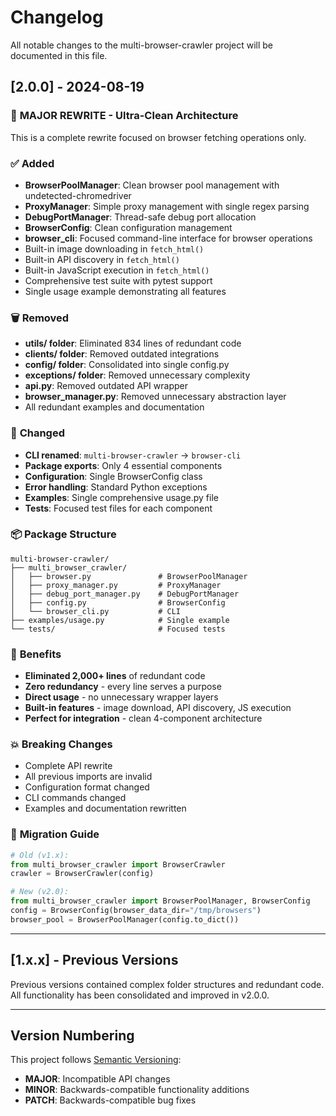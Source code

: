 # Changelog

All notable changes to the multi-browser-crawler project will be documented in this file.

## [2.0.0] - 2024-08-19

### 🎯 **MAJOR REWRITE - Ultra-Clean Architecture**

This is a complete rewrite focused on browser fetching operations only.

### ✅ **Added**

- **BrowserPoolManager**: Clean browser pool management with undetected-chromedriver
- **ProxyManager**: Simple proxy management with single regex parsing
- **DebugPortManager**: Thread-safe debug port allocation
- **BrowserConfig**: Clean configuration management
- **browser_cli**: Focused command-line interface for browser operations
- Built-in image downloading in `fetch_html()`
- Built-in API discovery in `fetch_html()`
- Built-in JavaScript execution in `fetch_html()`
- Comprehensive test suite with pytest support
- Single usage example demonstrating all features

### 🗑️ **Removed**

- **utils/ folder**: Eliminated 834 lines of redundant code
- **clients/ folder**: Removed outdated integrations
- **config/ folder**: Consolidated into single config.py
- **exceptions/ folder**: Removed unnecessary complexity
- **api.py**: Removed outdated API wrapper
- **browser_manager.py**: Removed unnecessary abstraction layer
- All redundant examples and documentation

### 🔧 **Changed**

- **CLI renamed**: `multi-browser-crawler` → `browser-cli`
- **Package exports**: Only 4 essential components
- **Configuration**: Single BrowserConfig class
- **Error handling**: Standard Python exceptions
- **Examples**: Single comprehensive usage.py file
- **Tests**: Focused test files for each component

### 📦 **Package Structure**

```
multi-browser-crawler/
├── multi_browser_crawler/
│   ├── browser.py               # BrowserPoolManager
│   ├── proxy_manager.py         # ProxyManager
│   ├── debug_port_manager.py    # DebugPortManager
│   ├── config.py                # BrowserConfig
│   └── browser_cli.py           # CLI
├── examples/usage.py            # Single example
└── tests/                       # Focused tests
```

### 🎯 **Benefits**

- **Eliminated 2,000+ lines** of redundant code
- **Zero redundancy** - every line serves a purpose
- **Direct usage** - no unnecessary wrapper layers
- **Built-in features** - image download, API discovery, JS execution
- **Perfect for integration** - clean 4-component architecture

### 💥 **Breaking Changes**

- Complete API rewrite
- All previous imports are invalid
- Configuration format changed
- CLI commands changed
- Examples and documentation rewritten

### 🚀 **Migration Guide**

```python
# Old (v1.x):
from multi_browser_crawler import BrowserCrawler
crawler = BrowserCrawler(config)

# New (v2.0):
from multi_browser_crawler import BrowserPoolManager, BrowserConfig
config = BrowserConfig(browser_data_dir="/tmp/browsers")
browser_pool = BrowserPoolManager(config.to_dict())
```

---

## [1.x.x] - Previous Versions

Previous versions contained complex folder structures and redundant code.
All functionality has been consolidated and improved in v2.0.0.

---

## Version Numbering

This project follows [Semantic Versioning](https://semver.org/):

- **MAJOR**: Incompatible API changes
- **MINOR**: Backwards-compatible functionality additions
- **PATCH**: Backwards-compatible bug fixes
